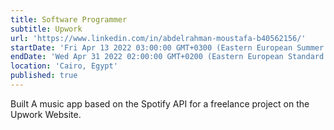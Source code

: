 ```yaml
---
title: Software Programmer
subtitle: Upwork
url: 'https://www.linkedin.com/in/abdelrahman-moustafa-b40562156/'
startDate: 'Fri Apr 13 2022 03:00:00 GMT+0300 (Eastern European Summer Time)'
endDate: 'Wed Apr 31 2022 02:00:00 GMT+0200 (Eastern European Standard Time)'
location: 'Cairo, Egypt'
published: true
---
```


Built A music app based on the Spotify API for a freelance project on the Upwork Website.
